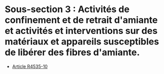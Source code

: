 # Sous-section 3 : Activités de confinement et de retrait d'amiante et activités et interventions sur des matériaux et appareils susceptibles de libérer des fibres d'amiante.

* [Article R4535-10](./LEGIARTI000027677707.md)
